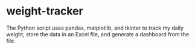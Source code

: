 # weight-tracker
The Python script uses pandas, matplotlib, and tkinter to track my daily weight, store the data in an Excel file, and generate a dashboard from the file.
